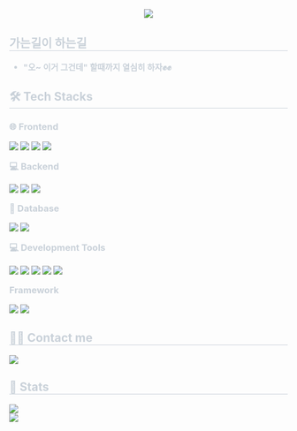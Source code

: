 <div align="center">
    <img src="https://capsule-render.vercel.app/api?type=waving&color=auto&height=180&text=Hi,%20I'm%20hubgood&animation=&fontColor=ffffff&fontSize=50" />
</div>
  
<div style="text-align: left;"> 
    <h2 style="border-bottom: 1px solid #c9d1d9; color: #c9d1d9;"> 가는길이 하는길 </h2>  
    <div style="font-weight: 700; font-size: 15px; text-align: left; color: #c9d1d9;"> 
        <ul>
            <li> "오~ 이거 그건데" 할때까지 열심히 하자✊✊ </li>
        </ul>
    </div> 
</div> 

<div style="text-align: left;">
    <h2 style="border-bottom: 1px solid #c9d1d9; color: #c9d1d9;"> 🛠️ Tech Stacks </h2> 
    <div style="margin: 10px 0; text-align: left;">
        <h3 style="color: #c9d1d9;">🌐 Frontend</h3>
        <img src="https://img.shields.io/badge/HTML5-E34F26?style=flat-square&logo=HTML5&logoColor=white">
        <img src="https://img.shields.io/badge/CSS3-1572B6?style=flat-square&logo=CSS3&logoColor=white">
        <img src="https://img.shields.io/badge/JavaScript-F7DF1E?style=flat-square&logo=JavaScript&logoColor=black">
        <img src="https://img.shields.io/badge/Thymeleaf-005F0F?style=flat-square&logo=Thymeleaf&logoColor=white">
        <h3 style="color: #c9d1d9; margin-top: 15px;">💻 Backend</h3>
        <img src="https://img.shields.io/badge/Java-007396?style=flat-square&logo=Java&logoColor=white">
        <img src="https://img.shields.io/badge/Linux-FCC624?style=flat-square&logo=Linux&logoColor=black">
        <img src="https://img.shields.io/badge/Elastic_Search-005571?style=flat-square&logo=ElasticSearch&logoColor=white">
       <h3 style="color: #c9d1d9; margin-top: 15px;">💾 Database</h3>
        <img src="https://img.shields.io/badge/MySQL-4479A1?style=flat-square&logo=MySQL&logoColor=white">
        <img src="https://img.shields.io/badge/MariaDB-003545?style=flat-square&logo=MariaDB&logoColor=white">
         <h3 style="color: #c9d1d9; margin-top: 15px;">💻 Development Tools</h3>
        <img src="https://img.shields.io/badge/IntelliJ%20IDEA-000000?style=flat-square&logo=IntelliJ%20IDEA&logoColor=white">
        <img src="https://img.shields.io/badge/Visual%20Studio%20Code-007ACC?style=flat-square&logo=Visual%20Studio%20Code&logoColor=white">
        <img src="https://img.shields.io/badge/Eclipse%20IDE-2C2255?style=flat-square&logo=Eclipse%20IDE&logoColor=white">
        <img src="https://img.shields.io/badge/Anaconda-44A833?style=flat-square&logo=Anaconda&logoColor=white">
        <img src="https://img.shields.io/badge/Android%20Studio-3DDC84?style=flat-square&logo=android-studio&logoColor=white">
        <h3 style="color: #c9d1d9; margin-top: 15px;">Framework</h3>
        <img src="https://img.shields.io/badge/Spring-6DB33F?style=flat-square&logo=Spring&logoColor=white">
        <img src="https://img.shields.io/badge/Spring%20Boot-6DB33F?style=flat-square&logo=Spring%20Boot&logoColor=white">
    </div>
    
</div>

<div style="text-align: left;">
    <h2 style="border-bottom: 1px solid #c9d1d9; color: #c9d1d9;"> 🧑‍💻 Contact me </h2>
    <div style="margin: 10px 0; text-align: left;">
        <a href="mailto:heej1998@gmail.com">
            <img src="https://img.shields.io/badge/Gmail-EA4335?style=flat-square&logo=Gmail&logoColor=white">
        </a>
    </div>
</div>

<div style="text-align: left;"> 
    <h2 style="border-bottom: 1px solid #c9d1d9; color: #c9d1d9;"> 🏅 Stats </h2>
    <div style="text-align: left; margin: 10px 0;">
        <img src="https://github-readme-stats.vercel.app/api/top-langs/?username=hubgood98&layout=compact&bg_color=0d1117&title_color=ffffff&text_color=ffffff" />
        <br>
        <img src="https://github-readme-stats.vercel.app/api?username=hubgood98&show_icons=true&bg_color=0d1117&title_color=ffffff&text_color=ffffff&count_private=true&hide=stars&theme=radical" />
    </div> 
</div>
